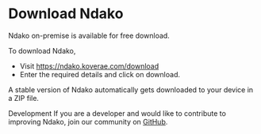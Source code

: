 # Download Ndako
Ndako on-premise is available for free download.

To download Ndako,

- Visit https://ndako.koverae.com/download
- Enter the required details and click on download.

A stable version of Ndako automatically gets downloaded to your device in a ZIP file.

Development
If you are a developer and would like to contribute to improving Ndako, join our community on [GitHub](https://github.com/Koverae).